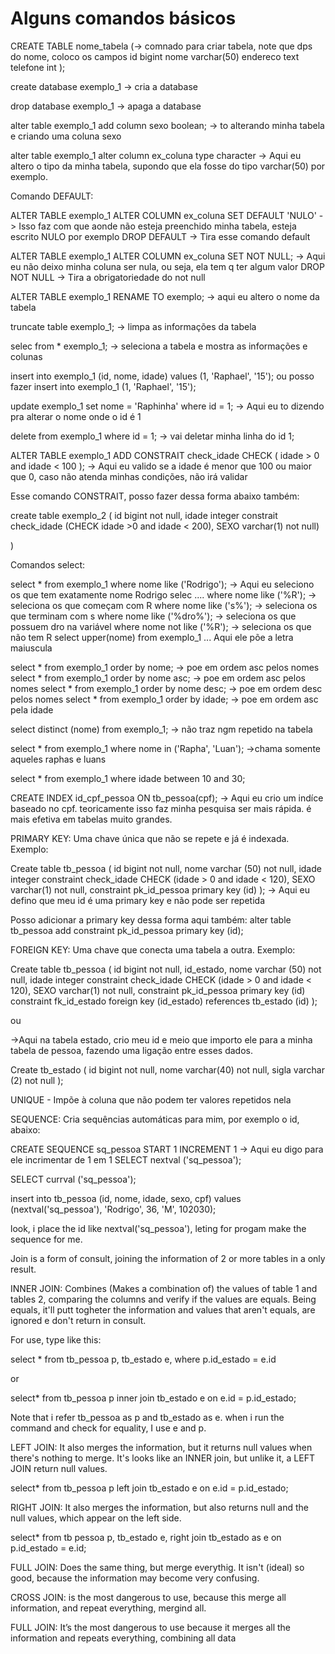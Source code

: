 # Alguns comandos básicos 

CREATE TABLE nome_tabela (-> comnado para criar tabela, note que dps do nome, coloco os campos
        id bigint
        nome varchar(50)
        endereco text
        telefone int
);

create database exemplo_1 -> cria a database

drop database exemplo_1 -> apaga a database

alter table exemplo_1 
add column sexo boolean; -> to alterando minha tabela e criando uma coluna sexo 

alter table exemplo_1 
alter column ex_coluna type character -> Aqui eu altero o tipo da minha tabela, supondo que ela fosse do tipo
varchar(50) por exemplo. 

Comando DEFAULT:

ALTER TABLE exemplo_1 
ALTER COLUMN ex_coluna 
SET DEFAULT 'NULO' -> Isso faz com que aonde não esteja preenchido minha tabela, esteja escrito NULO por exemplo
DROP DEFAULT -> Tira esse comando default 



ALTER TABLE exemplo_1 
ALTER COLUMN ex_coluna
SET NOT NULL; -> Aqui eu não deixo minha coluna ser nula, ou seja, ela tem q ter algum valor
DROP NOT NULL -> Tira a obrigatoriedade do not null

ALTER TABLE exemplo_1
RENAME TO exemplo; -> aqui eu altero o nome da tabela

truncate table exemplo_1; -> limpa as informações da tabela


selec from * exemplo_1; -> seleciona a tabela e mostra as informações e colunas

insert into exemplo_1 (id, nome, idade) values (1, 'Raphael', '15');
ou posso fazer
insert into exemplo_1 (1, 'Raphael', '15');

update exemplo_1 set nome = 'Raphinha' where id = 1; -> Aqui eu to dizendo pra alterar o nome onde o id é 1

delete from exemplo_1 where id = 1; -> vai deletar minha linha do id 1;

ALTER TABLE exemplo_1
ADD CONSTRAIT check_idade
CHECK (
        idade > 0 and idade < 100
); -> Aqui eu valido se a idade é menor que 100 ou maior que 0, caso não atenda minhas condições, não irá validar


Esse comando CONSTRAIT, posso fazer dessa forma abaixo também:

create table exemplo_2 (
id bigint not null, idade integer constrait check_idade (CHECK idade >0 and idade < 200), SEXO varchar(1) not null)

)


Comandos select: 

select * from exemplo_1 where nome like ('Rodrigo'); -> Aqui eu seleciono os que tem exatamente nome Rodrigo
selec .... where nome like ('%R'); -> seleciona os que começam com R
where nome like ('s%'); -> seleciona os que terminam com s
where nome like ('%dro%'); -> seleciona os que possuem dro na variável
where nome not like ('%R'); -> seleciona os que não tem R
select upper(nome) from exemplo_1 ... Aqui ele põe a letra maiuscula 


select * from exemplo_1 order by nome; -> poe em ordem asc pelos nomes
select * from exemplo_1 order by nome asc; -> poe em ordem asc pelos nomes
select * from exemplo_1 order by nome desc; -> poe em ordem desc pelos nomes
select * from exemplo_1 order by idade; -> poe em ordem asc pela idade

select distinct (nome) from exemplo_1; -> não traz ngm repetido na tabela

select * from exemplo_1  where nome in ('Rapha', 'Luan'); ->chama somente aqueles raphas e luans

select * from exemplo_1 where idade between 10 and 30;

CREATE INDEX id_cpf_pessoa ON tb_pessoa(cpf); -> Aqui eu crio um indíce baseado no cpf. teoricamente isso faz minha pesquisa ser mais rápida.
é mais efetiva em tabelas muito grandes. 


PRIMARY KEY: Uma chave única que não se repete e já é indexada. Exemplo:

Create table tb_pessoa (
id bigint not null,
nome varchar (50) not null,
idade integer constraint check_idade CHECK (idade > 0 and idade < 120),
SEXO varchar(1) not null,
constraint pk_id_pessoa primary key (id)
); -> Aqui eu defino que meu id é uma primary key e não pode ser repetida

Posso adicionar a primary key dessa forma aqui também: 
alter table tb_pessoa
add constraint pk_id_pessoa primary key (id);

FOREIGN KEY: Uma chave que conecta uma tabela a outra. Exemplo:


Create table tb_pessoa (
id bigint not null,
id_estado,
nome varchar (50) not null,
idade integer constraint check_idade CHECK (idade > 0 and idade < 120),
SEXO varchar(1) not null,
constraint pk_id_pessoa primary key (id)
constraint fk_id_estado foreign key (id_estado) references tb_estado (id)
);

ou


->Aqui na tabela estado, crio meu id e meio que importo ele para a minha tabela de pessoa, fazendo uma ligação entre esses dados.


Create tb_estado (
id bigint not null,
nome varchar(40) not null,
sigla varchar (2) not null
); 


UNIQUE - Impõe à coluna que não podem ter valores repetidos nela

SEQUENCE: Cria sequências automáticas para mim, por exemplo o id, abaixo:

CREATE SEQUENCE sq_pessoa
START 1
INCREMENT 1 -> Aqui eu digo para ele incrimentar de 1 em 1 
SELECT nextval ('sq_pessoa');

SELECT currval ('sq_pessoa');

insert into tb_pessoa (id, nome, idade, sexo, cpf) values (nextval('sq_pessoa'), 'Rodrigo', 36, 'M', 102030);

look, i place the id like nextval('sq_pessoa'), leting for progam make the sequence for me.


Join is a form of consult, joining the information of 2 or more tables in a only result.

INNER JOIN: Combines (Makes a combination of) the values of table 1 and tables 2, comparing the columns and verify if 
the values are equals. Being equals, it'll putt togheter the information and values that aren't
equals, are ignored e don't return in consult.


For use, type like this:

select * 
from tb_pessoa p, tb_estado e,
where p.id_estado = e.id 

or 

select* 
from tb_pessoa p 
inner join tb_estado e on e.id = p.id_estado;

Note that i refer tb_pessoa as p and tb_estado as e. when i run the command and check for equality, I use e and p.


LEFT JOIN: It also merges the information, but it returns null values when there's nothing to merge. It's looks like an INNER join, but unlike it, a LEFT JOIN return null values.

select*
from tb_pessoa p
left join tb_estado e on e.id = p.id_estado;


RIGHT JOIN: It also merges the information, but also returns null and the null values, which appear on the left side.

select* 
from tb pessoa p, tb_estado e,
right join tb_estado as e on p.id_estado = e.id;


FULL JOIN: Does the same thing, but merge everythig. It isn't (ideal) so good, because the information may become very confusing.

CROSS JOIN: is the most dangerous to use, because this merge all information, and repeat everything, mergind all.

FULL JOIN: It’s the most dangerous to use because it merges all the information and repeats everything, combining all data

